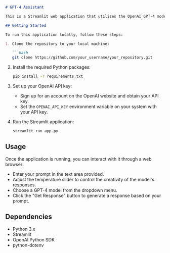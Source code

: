 ```markdown
# GPT-4 Assistant

This is a Streamlit web application that utilizes the OpenAI GPT-4 model to generate responses based on user prompts.

## Getting Started

To run this application locally, follow these steps:

1. Clone the repository to your local machine:

   ```bash
   git clone https://github.com/your_username/your_repository.git
   ```

2. Install the required Python packages:

   ```bash
   pip install -r requirements.txt
   ```

3. Set up your OpenAI API key:

   - Sign up for an account on the OpenAI website and obtain your API key.
   - Set the `OPENAI_API_KEY` environment variable on your system with your API key.

4. Run the Streamlit application:

   ```bash
   streamlit run app.py
   ```

## Usage

Once the application is running, you can interact with it through a web browser:

- Enter your prompt in the text area provided.
- Adjust the temperature slider to control the creativity of the model's responses.
- Choose a GPT-4 model from the dropdown menu.
- Click the "Get Response" button to generate a response based on your prompt.

## Dependencies

- Python 3.x
- Streamlit
- OpenAI Python SDK
- python-dotenv
